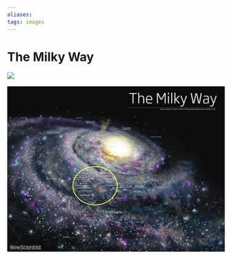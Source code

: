 ```yaml
---
aliases:
tags: images
---
```


# The Milky Way

![](./Images/Milky_way_map.png)

![](./Images/milky-way-2.jpg)